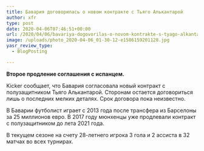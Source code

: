 ```yaml
---
title: Бавария договорилась о новом контракте с Тьяго Алькантарой
author: xfr
type: post
date: 2020-04-06T07:46:51+00:00
url: /2020/04/06/bavariya-dogovorilas-o-novom-kontrakte-s-tyago-alkantaroj/
image: /uploads/photo_2020-04-06_01-30-12-e1586159201128.jpg
yasr_review_type:
  - BlogPosting

---
```

**Второе продление соглашения с испанцем.**

Kicker сообщает, что Бавария согласовала новый контракт с полузащитником Тьяго Алькантарой. Сторонам остается договориться лишь о последних мелких деталях. Срок договора пока неизвестно.

В Баварии футболист играет с 2013 года после трансфера из Барселоны за 25 миллионов евро. В 2017 году мюнхенцы уже продлевали контракт с полузащитником до лета 2021 года.

В текущем сезоне на счету 28-летнего игрока 3 гола и 2 ассиста в 32 матчах во всех турнирах.